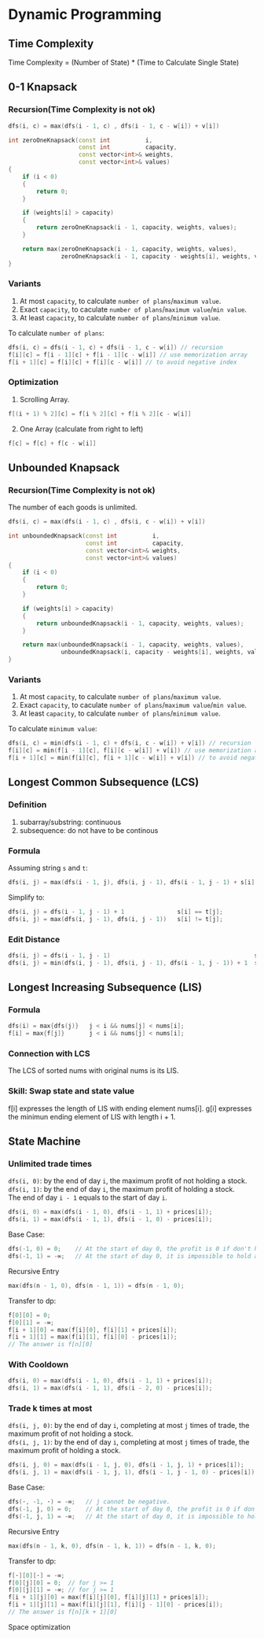 # Dynamic Programming
## Time Complexity
Time Complexity = (Number of State) * (Time to Calculate Single State)

## 0-1 Knapsack
### Recursion(Time Complexity is not ok)
``` cpp
dfs(i, c) = max(dfs(i - 1, c) , dfs(i - 1, c - w[i]) + v[i])
``` 
``` cpp
int zeroOneKnapsack(const int          i,
                    const int          capacity,
                    const vector<int>& weights,
                    const vector<int>& values)
{
    if (i < 0)
    {
        return 0;
    }

    if (weights[i] > capacity)
    {
        return zeroOneKnapsack(i - 1, capacity, weights, values);
    }

    return max(zeroOneKnapsack(i - 1, capacity, weights, values),
               zeroOneKnapsack(i - 1, capacity - weights[i], weights, values) + values[i]);
}
```
### Variants
1. At most `capacity`, to calculate `number of plans`/`maximum value`.
2. Exact `capacity`, to caculate `number of plans`/`maximum value`/`min value`.
3. At least `capacity`, to calculate `number of plans`/`minimum value`.

To calculate `number of plans`: 
``` cpp
dfs(i, c) = dfs(i - 1, c) + dfs(i - 1, c - w[i]) // recursion
f[i][c] = f[i - 1][c] + f[i - 1][c - w[i]] // use memorization array
f[i + 1][c] = f[i][c] + f[i][c - w[i]] // to avoid negative index
```
### Optimization
1. Scrolling Array.
``` cpp
f[(i + 1) % 2][c] = f[i % 2][c] + f[i % 2][c - w[i]]
```
2. One Array (calculate from right to left)
``` cpp
f[c] = f[c] + f[c - w[i]]
```
## Unbounded Knapsack
### Recursion(Time Complexity is not ok)
The number of each goods is unlimited.
``` cpp
dfs(i, c) = max(dfs(i - 1, c) , dfs(i, c - w[i]) + v[i])
```
``` cpp
int unboundedKnapsack(const int          i,
                      const int          capacity,
                      const vector<int>& weights,
                      const vector<int>& values)
{
    if (i < 0)
    {
        return 0;
    }

    if (weights[i] > capacity)
    {
        return unboundedKnapsack(i - 1, capacity, weights, values);
    }

    return max(unboundedKnapsack(i - 1, capacity, weights, values),
               unboundedKnapsack(i, capacity - weights[i], weights, values) + values[i]);
}
```
### Variants
1. At most `capacity`, to calculate `number of plans`/`maximum value`.
2. Exact `capacity`, to caculate `number of plans`/`maximum value`/`min value`.
3. At least `capacity`, to calculate `number of plans`/`minimum value`.

To calculate `minimum value`: 
``` cpp
dfs(i, c) = min(dfs(i - 1, c) + dfs(i, c - w[i]) + v[i]) // recursion
f[i][c] = min(f[i - 1][c], f[i][c - w[i]] + v[i]) // use memorization array
f[i + 1][c] = min(f[i][c], f[i + 1][c - w[i]] + v[i]) // to avoid negative index
```
## Longest Common Subsequence (LCS)
### Definition
1. subarray/substring: continuous
2. subsequence: do not have to be continous

### Formula
Assuming string `s` and `t`:
``` cpp
dfs(i, j) = max(dfs(i - 1, j), dfs(i, j - 1), dfs(i - 1, j - 1) + s[i] != t[j])
```
Simplify to:
``` cpp
dfs(i, j) = dfs(i - 1, j - 1) + 1               s[i] == t[j];
dfs(i, j) = max(dfs(i, j - 1), dfs(i, j - 1))   s[i] != t[j];
```
### Edit Distance
``` cpp
dfs(i, j) = dfs(i - 1, j - 1)                                         s[i] == t[j];
dfs(i, j) = min(dfs(i, j - 1), dfs(i, j - 1), dfs(i - 1, j - 1)) + 1  s[i] != t[j];
```

## Longest Increasing Subsequence (LIS)
### Formula
``` cpp
dfs(i) = max{dfs(j)}   j < i && nums[j] < nums[i];
f[i] = max{f[j]}       j < i && nums[j] < nums[i];
```
### Connection with LCS
The LCS of sorted nums with original nums is its LIS.

### Skill: Swap state and state value
f[i] expresses the length of LIS with ending element nums[i].
g[i] expresses the minimun ending element of LIS with length i + 1.

## State Machine
### Unlimited trade times
`dfs(i, 0)`: by the end of day `i`, the maximum profit of not holding a stock.   
`dfs(i, 1)`: by the end of day `i`, the maximum profit of holding a stock.   
The end of day `i - 1` equals to the start of day `i`.  
``` cpp
dfs(i, 0) = max(dfs(i - 1, 0), dfs(i - 1, 1) + prices[i]);
dfs(i, 1) = max(dfs(i - 1, 1), dfs(i - 1, 0) - prices[i]);
```
Base Case:
``` cpp
dfs(-1, 0) = 0;    // At the start of day 0, the profit is 0 if don't hold a stock.
dfs(-1, 1) = -∞;   // At the start of day 0, it is impossible to hold a stock. 
```
Recursive Entry
``` cpp
max(dfs(n - 1, 0), dfs(n - 1, 1)) = dfs(n - 1, 0);
```
Transfer to dp:
``` cpp
f[0][0] = 0;
f[0][1] = -∞;
f[i + 1][0] = max(f[i][0], f[i][1] + prices[i]);
f[i + 1][1] = max(f[i][1], f[i][0] - prices[i]);
// The answer is f[n][0]
```
### With Cooldown
``` cpp
dfs(i, 0) = max(dfs(i - 1, 0), dfs(i - 1, 1) + prices[i]);
dfs(i, 1) = max(dfs(i - 1, 1), dfs(i - 2, 0) - prices[i]);
```
### Trade k times at most
`dfs(i, j, 0)`: by the end of day `i`, completing at most `j` times of trade, the maximum profit of not holding a stock.   
`dfs(i, j, 1)`: by the end of day `i`, completing at most `j` times of trade, the maximum profit of holding a stock.   
``` cpp
dfs(i, j, 0) = max(dfs(i - 1, j, 0), dfs(i - 1, j, 1) + prices[i]);
dfs(i, j, 1) = max(dfs(i - 1, j, 1), dfs(i - 1, j - 1, 0) - prices[i]);
```
Base Case:
``` cpp
dfs(·, -1, ·) = -∞;   // j cannot be negative.
dfs(-1, j, 0) = 0;    // At the start of day 0, the profit is 0 if don't hold a stock.
dfs(-1, j, 1) = -∞;   // At the start of day 0, it is impossible to hold a stock. 
```
Recursive Entry
``` cpp
max(dfs(n - 1, k, 0), dfs(n - 1, k, 1)) = dfs(n - 1, k, 0);
```
Transfer to dp:
``` cpp
f[·][0][·] = -∞;
f[0][j][0] = 0;  // for j >= 1
f[0][j][1] = -∞; // for j >= 1
f[i + 1][j][0] = max(f[i][j][0], f[i][j][1] + prices[i]);
f[i + 1][j][1] = max(f[i][j][1], f[i][j - 1][0] - prices[i]);
// The answer is f[n][k + 1][0]
```
Space optimization
